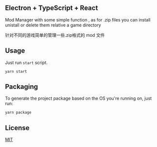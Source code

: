## Electron + TypeScript + React

Mod Manager with some simple function , as for .zip files you can install unistall or delete them relative a game directory

针对不同的游戏简单的管理一些.zip格式的 mod 文件


## Usage

Just run `start` script.

```bash
yarn start
```

## Packaging

To generate the project package based on the OS you're running on, just run:

```bash
yarn package
```

## License

[MIT](https://choosealicense.com/licenses/mit/)
